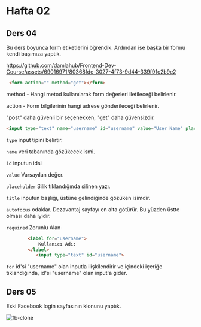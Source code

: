 # Hafta 02
## Ders 04

Bu ders boyunca form etiketlerini öğrendik. Ardından ise başka bir formu kendi başımıza yaptık.

https://github.com/damlahub/Frontend-Dev-Course/assets/69016971/80368fde-3027-4f73-9d44-339f91c2b9e2

```html
 <form action="" method="get"></form>
```
method - Hangi metod kullanılarak form değerleri iletileceği belirlenir.

action - Form bilgilerinin hangi adrese gönderileceği belirlenir.

"post" daha güvenli bir seçenekken, "get" daha güvensizdir.

```html
<input type="text" name="username" id="username" value="User Name" placeholder="username" title="username" autofocus required>
```

```type``` input tipini belirtir.

```name``` veri tabanında gözükecek ismi.

```id``` inputun idsi

```value``` Varsayılan değer.

```placeholder``` Silik tıklandığında silinen yazı.

```title``` inputun başlığı, üstüne gelindiğinde gözüken isimdir.

```autofocus``` odaklar. Dezavantaj sayfayı en alta götürür. Bu yüzden üstte olması daha iyidir.

```required``` Zorunlu Alan

```html
        <label for="username">
            Kullanıcı Adı: 
        </label>
           <input type="text" id="username">
```

```for``` id'si "username" olan inputla ilişkilendirir ve içindeki içeriğe tıklandığında, id'si "username" olan input'a gider.

## Ders 05

Eski Facebook login sayfasının klonunu yaptık.

![fb-clone](https://github.com/damlahub/Frontend-Dev-Course/blob/main/Hafta_2/ss/facebook_clone.png)


